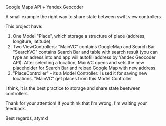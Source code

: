 Google Maps APi + Yandex Geocoder

A small example the right way to share state between swift view controllers

This project have:
1) One Model "Place", which storage a structure of place (address, longiture, latitude)
2) Two ViewControllers: 
"MainVC" contains GoogleMap and Search Bar
"SearchVC" contains Search Bar and table with search result (you can type an adress into and app will autofill address by Yandex Geocoder API). After selecting a location, MainVC opens and sets the new placeholder for Search Bar and reload Google Map with new address.
3) "PlaceController" - its a Model Controller. I used it for saving new locations. "MainVC" get places from this Model Controller

I think, it is the best practice to storage and share state beetween controllers. 

Thank for your attention! If you think that I'm wrong, I'm waiting your feedback. 

Best regards, atymx!
